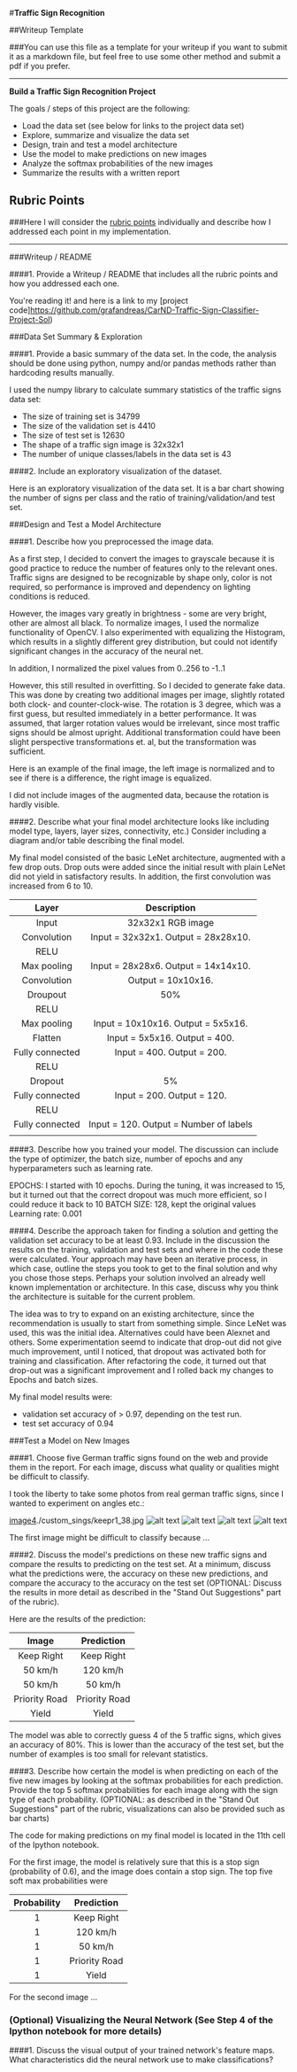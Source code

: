 #**Traffic Sign Recognition** 

##Writeup Template

###You can use this file as a template for your writeup if you want to submit it as a markdown file, but feel free to use some other method and submit a pdf if you prefer.

---

**Build a Traffic Sign Recognition Project**

The goals / steps of this project are the following:
* Load the data set (see below for links to the project data set)
* Explore, summarize and visualize the data set
* Design, train and test a model architecture
* Use the model to make predictions on new images
* Analyze the softmax probabilities of the new images
* Summarize the results with a written report


[//]: # (Image References)

[image1]: ./examples/visualization.jpg "Visualization"
[image2]: ./examples/grayscale.jpg "Grayscaling"
[image3]: ./examples/random_noise.jpg "Random Noise"
[image4]: ./examples/placeholder.png "Traffic Sign 1"
[image5]: ./examples/placeholder.png "Traffic Sign 2"
[image6]: ./examples/placeholder.png "Traffic Sign 3"
[image7]: ./examples/placeholder.png "Traffic Sign 4"
[image8]: ./examples/placeholder.png "Traffic Sign 5"

## Rubric Points
###Here I will consider the [rubric points](https://review.udacity.com/#!/rubrics/481/view) individually and describe how I addressed each point in my implementation.  

---
###Writeup / README

####1. Provide a Writeup / README that includes all the rubric points and how you addressed each one. 

You're reading it! and here is a link to my [project code]https://github.com/grafandreas/CarND-Traffic-Sign-Classifier-Project-Sol)

###Data Set Summary & Exploration

####1. Provide a basic summary of the data set. In the code, the analysis should be done using python, numpy and/or pandas methods rather than hardcoding results manually.

I used the numpy library to calculate summary statistics of the traffic
signs data set:

* The size of training set is 34799
* The size of the validation set is 4410
* The size of test set is 12630
* The shape of a traffic sign image is 32x32x1
* The number of unique classes/labels in the data set is 43

####2. Include an exploratory visualization of the dataset.

Here is an exploratory visualization of the data set. It is a bar chart showing the number of signs per class and
the ratio of training/validation/and test set.

[image1]: writeup/statistics.png "x"

###Design and Test a Model Architecture

####1. Describe how you preprocessed the image data.

As a first step, I decided to convert the images to grayscale because it is good practice to reduce the number
of features only to the relevant ones. Traffic signs are designed to be recognizable by shape only, color is not
required, so performance is improved and dependency on lighting conditions is reduced.

However, the images vary greatly in brightness - some are very bright, other are almost all black. To normalize images,
I used the normalize functionality of OpenCV. I also experimented with equalizing the Histogram, which results in 
a slightly different grey distribution, but could not identify significant changes in the accuracy of the neural net.

In addition, I normalized the pixel values from 0..256 to -1..1

However, this still resulted in overfitting. So I decided to generate fake data. This was done by creating two additional images per image,
slightly rotated both clock- and counter-clock-wise. The rotation is 3 degree, which was a first guess, but resulted immediately in a better performance. It was assumed, that larger rotation values would be irrelevant, since most traffic signs should be almost upright. Additional transformation could have been slight perspective transformations et. al, but the transformation was sufficient.


Here is an example of the final image, the left image is normalized and to see if there is a difference, the right image is equalized.

[image2]: ./writeup/normalize_and_equalize.png "y"

I did not include images of the augmented data, because the rotation is hardly visible.



####2. Describe what your final model architecture looks like including model type, layers, layer sizes, connectivity, etc.) Consider including a diagram and/or table describing the final model.

My final model consisted of the basic LeNet architecture, augmented with a few drop outs. Drop outs were added since the initial result with plain LeNet did not yield in satisfactory results. In addition, the first convolution was increased from 6 to 10.


| Layer         		|     Description	        					| 
|:---------------------:|:---------------------------------------------:| 
| Input         		| 32x32x1 RGB image   							| 
| Convolution       	| Input = 32x32x1. Output = 28x28x10. 	        |
| RELU					|												|
| Max pooling	      	| Input = 28x28x6. Output = 14x14x10.			|
| Convolution  		    | Output = 10x10x16.     						|
| Droupout				| 50%											|
| RELU					|												|
| Max pooling	      	| Input = 10x10x16. Output = 5x5x16.			|
| Flatten				| Input = 5x5x16. Output = 400. 				|
| Fully connected		| Input = 400. Output = 200.        									|
| RELU					|												|
| Dropout				| 5%       								|
| Fully connected		|   Input = 200. Output = 120.     									|
| RELU					|												|
| Fully connected		|  Input = 120. Output = Number of labels   									|
|						|												|
 


####3. Describe how you trained your model. The discussion can include the type of optimizer, the batch size, number of epochs and any hyperparameters such as learning rate.

EPOCHS: I started with 10 epochs. During the tuning, it was increased to 15, but it turned out that the correct dropout was much more efficient, so I could reduce it back to 10
BATCH SIZE: 128, kept the original values
Learning rate: 0.001

####4. Describe the approach taken for finding a solution and getting the validation set accuracy to be at least 0.93. Include in the discussion the results on the training, validation and test sets and where in the code these were calculated. Your approach may have been an iterative process, in which case, outline the steps you took to get to the final solution and why you chose those steps. Perhaps your solution involved an already well known implementation or architecture. In this case, discuss why you think the architecture is suitable for the current problem.

The idea was to try to expand on an existing architecture, since the recommendation is usually to start from something simple. Since LeNet was used, this was the initial idea. Alternatives could have been Alexnet and others.  Some experimentation seemd to indicate that drop-out did not give much improvement, until I noticed, that dropout was activated both for training and classification. After refactoring the code, it turned out that drop-out was a significant improvement and I rolled back my changes to Epochs and batch sizes.

My final model results were:
* validation set accuracy of > 0.97, depending on the test run.
* test set accuracy of 0.94


 

###Test a Model on New Images

####1. Choose five German traffic signs found on the web and provide them in the report. For each image, discuss what quality or qualities might be difficult to classify.

I took the liberty to take some photos from real german traffic signs, since I wanted to experiment on angles etc.:

[image4]./custom_sings/keepr1_38.jpg ![alt text][image5] ![alt text][image6] 
![alt text][image7] ![alt text][image8]

The first image might be difficult to classify because ...

####2. Discuss the model's predictions on these new traffic signs and compare the results to predicting on the test set. At a minimum, discuss what the predictions were, the accuracy on these new predictions, and compare the accuracy to the accuracy on the test set (OPTIONAL: Discuss the results in more detail as described in the "Stand Out Suggestions" part of the rubric).

Here are the results of the prediction:

| Image			        |     Prediction	        					| 
|:---------------------:|:---------------------------------------------:| 
| Keep Right     		|Keep Right 								| 
| 50 km/h    			| 120 km/h										|
| 50 km/h					| 50 km/h											|
| Priority Road   		| Priority Road				 				|
| Yield		| Yield      							|


The model was able to correctly guess 4 of the 5 traffic signs, which gives an accuracy of 80%. This is lower than the accuracy of the test set, but the number of examples is too small for relevant statistics.

####3. Describe how certain the model is when predicting on each of the five new images by looking at the softmax probabilities for each prediction. Provide the top 5 softmax probabilities for each image along with the sign type of each probability. (OPTIONAL: as described in the "Stand Out Suggestions" part of the rubric, visualizations can also be provided such as bar charts)

The code for making predictions on my final model is located in the 11th cell of the Ipython notebook.

For the first image, the model is relatively sure that this is a stop sign (probability of 0.6), and the image does contain a stop sign. The top five soft max probabilities were

| Probability			        |     Prediction	        					| 
|:---------------------:|:---------------------------------------------:| 
| 1    		|Keep Right 								| 
| 1    			| 120 km/h										|
| 1				| 50 km/h											|
| 1  		| Priority Road				 				|
| 1	| Yield      							|


For the second image ... 

### (Optional) Visualizing the Neural Network (See Step 4 of the Ipython notebook for more details)
####1. Discuss the visual output of your trained network's feature maps. What characteristics did the neural network use to make classifications?


